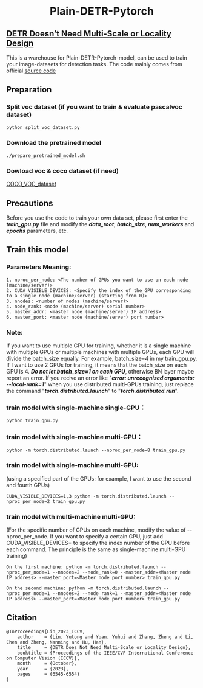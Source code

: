 <h1 align='center'>Plain-DETR-Pytorch</h1>

## [DETR Doesn’t Need Multi-Scale or Locality Design](https://openaccess.thecvf.com/content/ICCV2023/html/Lin_DETR_Does_Not_Need_Multi-Scale_or_Locality_Design_ICCV_2023_paper.html)
This is a warehouse for Plain-DETR-Pytorch-model, can be used to train your image-datasets for detection tasks.
The code mainly comes from official [source code](https://github.com/impiga/Plain-DETR/)

## Preparation
### Split voc dataset (if you want to train & evaluate pascalvoc dataset)
```python
python split_voc_dataset.py
```

### Download the pretrained model
```shell
./prepare_pretrained_model.sh
```

### Dowload voc & coco dataset (if need)
[COCO_VOC_dataset](https://pan.baidu.com/s/1MAKw1r3SRU-ytQHqRUatng?pwd=0615)

## Precautions
Before you use the code to train your own data set, please first enter the ___train_gpu.py___ file and modify the ___data_root___, ___batch_size___, ___num_workers___ and ___epochs___ parameters, etc. 

## Train this model

### Parameters Meaning:
```
1. nproc_per_node: <The number of GPUs you want to use on each node (machine/server)>
2. CUDA_VISIBLE_DEVICES: <Specify the index of the GPU corresponding to a single node (machine/server) (starting from 0)>
3. nnodes: <number of nodes (machine/server)>
4. node_rank: <node (machine/server) serial number>
5. master_addr: <master node (machine/server) IP address>
6. master_port: <master node (machine/server) port number>
```
### Note: 
If you want to use multiple GPU for training, whether it is a single machine with multiple GPUs or multiple machines with multiple GPUs, each GPU will divide the batch_size equally. For example, batch_size=4 in my train_gpu.py. If I want to use 2 GPUs for training, it means that the batch_size on each GPU is 4. ___Do not let batch_size=1 on each GPU___, otherwise BN layer maybe report an error. If you recive an error like "___error: unrecognized arguments: --local-rank=1___" when you use distributed multi-GPUs training, just replace the command "___torch.distributed.launch___" to "___torch.distributed.run___".

### train model with single-machine single-GPU：
```
python train_gpu.py
```

### train model with single-machine multi-GPU：
```
python -m torch.distributed.launch --nproc_per_node=8 train_gpu.py
```

### train model with single-machine multi-GPU: 
(using a specified part of the GPUs: for example, I want to use the second and fourth GPUs)
```
CUDA_VISIBLE_DEVICES=1,3 python -m torch.distributed.launch --nproc_per_node=2 train_gpu.py
```

### train model with multi-machine multi-GPU:
(For the specific number of GPUs on each machine, modify the value of --nproc_per_node. If you want to specify a certain GPU, just add CUDA_VISIBLE_DEVICES= to specify the index number of the GPU before each command. The principle is the same as single-machine multi-GPU training)
```
On the first machine: python -m torch.distributed.launch --nproc_per_node=1 --nnodes=2 --node_rank=0 --master_addr=<Master node IP address> --master_port=<Master node port number> train_gpu.py

On the second machine: python -m torch.distributed.launch --nproc_per_node=1 --nnodes=2 --node_rank=1 --master_addr=<Master node IP address> --master_port=<Master node port number> train_gpu.py
```

## Citation
```
@InProceedings{Lin_2023_ICCV,
    author    = {Lin, Yutong and Yuan, Yuhui and Zhang, Zheng and Li, Chen and Zheng, Nanning and Hu, Han},
    title     = {DETR Does Not Need Multi-Scale or Locality Design},
    booktitle = {Proceedings of the IEEE/CVF International Conference on Computer Vision (ICCV)},
    month     = {October},
    year      = {2023},
    pages     = {6545-6554}
}
```

